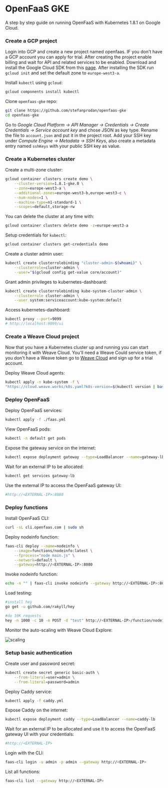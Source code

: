 # OpenFaaS GKE

A step by step guide on running OpenFaaS with Kubernetes 1.8.1 on Google Cloud.

### Create a GCP project

Login into GCP and create a new project named openfaas. IF you don't have a GCP account you can apply for 
trial. After creating the project enable billing and wait for API and related services to be enabled.
Download and install the Google Cloud SDK from this [page](https://cloud.google.com/sdk/). After installing 
the SDK run `gcloud init` and set the default zone to `europe-west3-a`.

Install `kubectl` using `gcloud`:

```bash
gcloud components install kubectl
```

Clone `openfaas-gke` repo:

```bash
git clone https://github.com/stefanprodan/openfaas-gke
cd openfaas-gke
```

Go to _Google Cloud Platform -> API Manager -> Credentials -> Create Credentials -> Service account key_ and 
chose JSON as key type. Rename the file to `account.json` and put it in the project root.
Add your SSH key under _Compute Engine -> Metadata -> SSH Keys_, also create a metadata entry named `sshKeys` 
with your public SSH key as value.

### Create a Kubernetes cluster

Create a multi-zone cluster:

```bash
gcloud container clusters create demo \
    --cluster-version=1.8.1-gke.0 \
    --zone=europe-west3-a \
    --additional-zones=europe-west3-b,europe-west3-c \
    --num-nodes=1 \
    --machine-type=n1-standard-1 \
    --scopes=default,storage-rw
```

You can delete the cluster at any time with:

```bash
gcloud container clusters delete demo -z=europe-west3-a 
```

Setup credentials for `kubectl`:

```bash
gcloud container clusters get-credentials demo
```

Create a cluster admin user:

```bash
kubectl create clusterrolebinding "cluster-admin-$(whoami)" \
    --clusterrole=cluster-admin \
    --user="$(gcloud config get-value core/account)"
```

Grant admin privileges to kubernetes-dashboard:

```bash
kubectl create clusterrolebinding kube-system-cluster-admin \
    --clusterrole cluster-admin \
    --user system:serviceaccount:kube-system:default
```

Access kubernetes-dashboard:

```bash
kubectl proxy --port=9099
# http://localhost:9099/ui
```

### Create a Weave Cloud project

Now that you have a Kubernetes cluster up and running you can start monitoring it with Weave Cloud. 
You'll need a Weave Could service token, if you don't have a Weave token go 
to [Weave Cloud](https://cloud.weave.works/) and sign up for a trial account. 

Deploy Weave Cloud agents:

```bash
kubectl apply -n kube-system -f \
"https://cloud.weave.works/k8s.yaml?k8s-version=$(kubectl version | base64 | tr -d '\n')&t=<WEAVE-TOKEN>"
```

### Deploy OpenFaaS

Deploy OpenFaaS services:

```bash
kubectl apply -f ./faas.yml
```

View OpenFaaS pods:

```bash
kubectl -n default get pods
```

Expose the gateway service on the internet:

```bash
kubectl expose deployment gateway --type=LoadBalancer --name=gateway-lb
```

Wait for an external IP to be allocated:

```bash
kubectl get services gateway-lb
```

Use the external IP to access the OpenFaaS gateway UI:

```bash
#http://<EXTERNAL-IP>:8080
```

### Deploy functions

Install OpenFaaS CLI:

```bash
curl -sL cli.openfaas.com | sudo sh
```

Deploy nodeinfo function:

```bash
faas-cli deploy --name=nodeinfo \
    --image=functions/nodeinfo:latest \
    --fprocess="node main.js" \
    --network=default \
    --gateway=http://<EXTERNAL-IP>:8080 
```

Invoke nodeinfo function:

```bash
echo -n "" | faas-cli invoke nodeinfo --gateway http://<EXTERNAL-IP>:8080
```

Load testing:

```bash
#install hey
go get -u github.com/rakyll/hey

#do 10K requests 
hey -n 1000 -c 10 -m POST -d "test" http://<EXTERNAL-IP>/function/nodeinfo
```

Monitor the auto-scaling with Weave Cloud Explore:

![scaling](https://github.com/stefanprodan/openfaas-gke/blob/master/screens/scaling.png)

### Setup basic authentication

Create user and password secret:

```bash
kubectl create secret generic basic-auth \
    --from-literal=user=admin \
    --from-literal=password=admin
```

Deploy Caddy service:

```bash
kubectl apply -f caddy.yml
```

Expose Caddy on the internet:

```bash
kubectl expose deployment caddy --type=LoadBalancer --name=caddy-lb
```

Wait for an external IP to be allocated and use it to access the OpenFaaS gateway UI 
with your credentials:

```bash
#http://<EXTERNAL-IP>
```

Login with the CLI:

```bash
faas-cli login -u admin -p admin --gateway http://<EXTERNAL-IP>
```

List all functions:

```bash
faas-cli list --gateway http://<EXTERNAL-IP>
```
